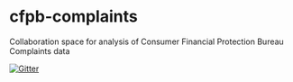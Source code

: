 # cfpb-complaints
Collaboration space for analysis of Consumer Financial Protection Bureau Complaints data

[![Gitter](https://badges.gitter.im/geobrando-cfpb-complaints/community.svg)](https://gitter.im/geobrando-cfpb-complaints/community?utm_source=badge&utm_medium=badge&utm_campaign=pr-badge)

